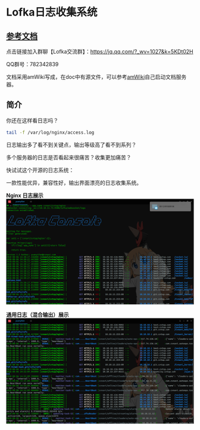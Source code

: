 # Lofka日志收集系统

## [参考文档](https://github.com/TsingJyujing/lofka/wiki)

点击链接加入群聊【Lofka交流群】：https://jq.qq.com/?_wv=1027&k=5KDt02H

QQ群号：782342839

文档采用amWiki写成，在doc中有源文件，可以参考[amWiki](http://amwiki.org/)自己启动文档服务器。

## 简介

你还在这样看日志吗？

```bash
tail -f /var/log/nginx/access.log
```
日志输出多了看不到关键点，输出等级高了看不到系列？

多个服务器的日志是否看起来很痛苦？收集更加痛苦？

快试试这个开源的日志系统：

一款性能优异，兼容性好，输出界面漂亮的日志收集系统。

**Nginx 日志展示**
![](img/nginx-log.png)

**通用日志（混合输出）展示**
![](img/common-log.png)
